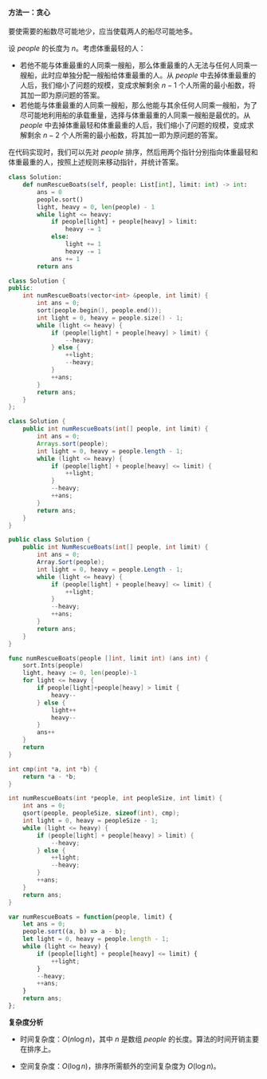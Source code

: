 #### 方法一：贪心

要使需要的船数尽可能地少，应当使载两人的船尽可能地多。

设 $\textit{people}$ 的长度为 $n$。考虑体重最轻的人：

- 若他不能与体重最重的人同乘一艘船，那么体重最重的人无法与任何人同乘一艘船，此时应单独分配一艘船给体重最重的人。从 $\textit{people}$ 中去掉体重最重的人后，我们缩小了问题的规模，变成求解剩余 $n-1$ 个人所需的最小船数，将其加一即为原问题的答案。
- 若他能与体重最重的人同乘一艘船，那么他能与其余任何人同乘一艘船，为了尽可能地利用船的承载重量，选择与体重最重的人同乘一艘船是最优的。从 $\textit{people}$ 中去掉体重最轻和体重最重的人后，我们缩小了问题的规模，变成求解剩余 $n-2$ 个人所需的最小船数，将其加一即为原问题的答案。

在代码实现时，我们可以先对 $\textit{people}$ 排序，然后用两个指针分别指向体重最轻和体重最重的人，按照上述规则来移动指针，并统计答案。

```Python [sol1-Python3]
class Solution:
    def numRescueBoats(self, people: List[int], limit: int) -> int:
        ans = 0
        people.sort()
        light, heavy = 0, len(people) - 1
        while light <= heavy:
            if people[light] + people[heavy] > limit:
                heavy -= 1
            else:
                light += 1
                heavy -= 1
            ans += 1
        return ans
```

```C++ [sol1-C++]
class Solution {
public:
    int numRescueBoats(vector<int> &people, int limit) {
        int ans = 0;
        sort(people.begin(), people.end());
        int light = 0, heavy = people.size() - 1;
        while (light <= heavy) {
            if (people[light] + people[heavy] > limit) {
                --heavy;
            } else {
                ++light;
                --heavy;
            }
            ++ans;
        }
        return ans;
    }
};
```

```Java [sol1-Java]
class Solution {
    public int numRescueBoats(int[] people, int limit) {
        int ans = 0;
        Arrays.sort(people);
        int light = 0, heavy = people.length - 1;
        while (light <= heavy) {
            if (people[light] + people[heavy] <= limit) {
                ++light;
            }
            --heavy;
            ++ans;
        }
        return ans;
    }
}
```

```C# [sol1-C#]
public class Solution {
    public int NumRescueBoats(int[] people, int limit) {
        int ans = 0;
        Array.Sort(people);
        int light = 0, heavy = people.Length - 1;
        while (light <= heavy) {
            if (people[light] + people[heavy] <= limit) {
                ++light;
            }
            --heavy;
            ++ans;
        }
        return ans;
    }
}
```

```go [sol1-Golang]
func numRescueBoats(people []int, limit int) (ans int) {
    sort.Ints(people)
    light, heavy := 0, len(people)-1
    for light <= heavy {
        if people[light]+people[heavy] > limit {
            heavy--
        } else {
            light++
            heavy--
        }
        ans++
    }
    return
}
```

```C [sol1-C]
int cmp(int *a, int *b) {
    return *a - *b;
}

int numRescueBoats(int *people, int peopleSize, int limit) {
    int ans = 0;
    qsort(people, peopleSize, sizeof(int), cmp);
    int light = 0, heavy = peopleSize - 1;
    while (light <= heavy) {
        if (people[light] + people[heavy] > limit) {
            --heavy;
        } else {
            ++light;
            --heavy;
        }
        ++ans;
    }
    return ans;
}
```

```JavaScript [sol1-JavaScript]
var numRescueBoats = function(people, limit) {
    let ans = 0;
    people.sort((a, b) => a - b);
    let light = 0, heavy = people.length - 1;
    while (light <= heavy) {
        if (people[light] + people[heavy] <= limit) {
            ++light;
        }
        --heavy;
        ++ans;
    }
    return ans;
};
```

**复杂度分析**

- 时间复杂度：$O(n\log n)$，其中 $n$ 是数组 $\textit{people}$ 的长度。算法的时间开销主要在排序上。

- 空间复杂度：$O(\log n)$，排序所需额外的空间复杂度为 $O(\log n)$。